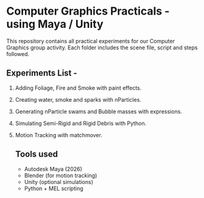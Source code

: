 # Computer Graphics Practicals - using Maya / Unity

This repository contains all practical experiments for our Computer Graphics group activity.
Each folder includes the scene file, script and steps followed. 

## Experiments List -
1. Adding Foliage, Fire and Smoke with paint effects.
2. Creating water, smoke and sparks with nParticles.
3. Generating nParticle swams and Bubble masses with expressions.
4. Simulating Semi-Rigid and Rigid Debris with Python.
5. Motion Tracking with matchmover.

   ## Tools used
   - Autodesk Maya (2026)
   - Blender (for motion tracking)
   - Unity (optional simulations)
   - Python + MEL scripting

   

